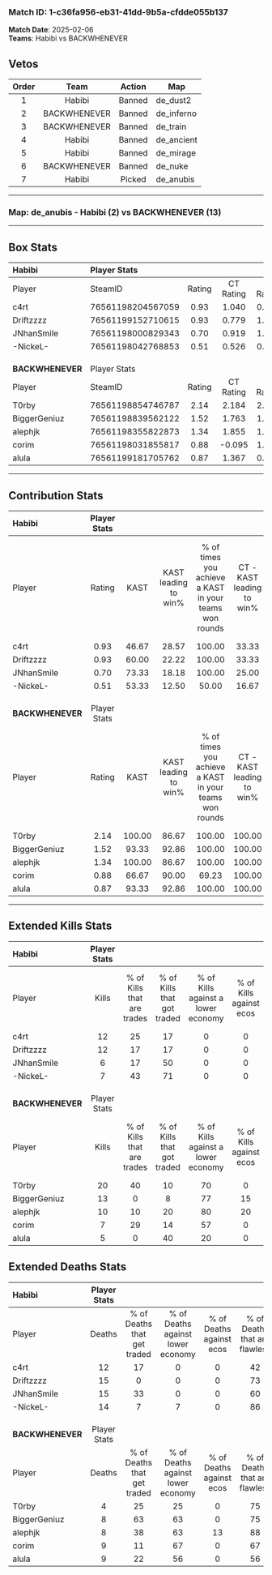 ### Match ID: 1-c36fa956-eb31-41dd-9b5a-cfdde055b137  
**Match Date**: 2025-02-06  
**Teams**: Habibi vs BACKWHENEVER  

## Vetos  

| Order | Team | Action | Map |
| :---: | :--: | :----: | --- |
| 1 | Habibi | Banned | de_dust2 |
| 2 | BACKWHENEVER | Banned | de_inferno |
| 3 | BACKWHENEVER | Banned | de_train |
| 4 | Habibi | Banned | de_ancient |
| 5 | Habibi | Banned | de_mirage |
| 6 | BACKWHENEVER | Banned | de_nuke |
| 7 | Habibi | Picked | de_anubis |

---  

### **Map**: de_anubis - Habibi (2) vs BACKWHENEVER (13)  
---  

## Box Stats  

| **Habibi**       | Player Stats      |        |           |          |        |       |       |         |        |      |     |
| :- | :- | :-: | :-: | :-: | :-: | :-: | :-: | :-: | :-: | :-: | :-: |
| Player           | SteamID           | Rating | CT Rating | T Rating |  KAST  |  ADR  | Kills | Assists | Deaths | K/D  | HS% |
| c4rt             | 76561198204567059 |  0.93  |   1.040   |  0.856   | 46.67  | 78.7  |  12   |    2    |   12   | 1.00 | 50  |
| Driftzzzz        | 76561199152710615 |  0.93  |   0.779   |  1.511   | 60.00  | 81.4  |  12   |    1    |   15   | 0.80 | 33  |
| JNhanSmile       | 76561198000829343 |  0.70  |   0.919   |  1.309   | 73.33  | 78.9  |   6   |    6    |   15   | 0.40 | 50  |
| -NickeL-         | 76561198042768853 |  0.51  |   0.526   |  0.709   | 53.33  | 44.9  |   7   |    2    |   14   | 0.50 | 57  |
|                  |                   |        |           |          |        |       |       |         |        |      |     |
|                  |                   |        |           |          |        |       |       |         |        |      |     |
|                  |                   |        |           |          |        |       |       |         |        |      |     |
| **BACKWHENEVER** | Player Stats      |        |           |          |        |       |       |         |        |      |     |
| Player           | SteamID           | Rating | CT Rating | T Rating |  KAST  |  ADR  | Kills | Assists | Deaths | K/D  | HS% |
| T0rby            | 76561198854746787 |  2.14  |   2.184   |  2.183   | 100.00 | 104.6 |  20   |    0    |   4    | 5.00 | 40  |
| BiggerGeniuz     | 76561198839562122 |  1.52  |   1.763   |  1.687   | 93.33  | 88.7  |  13   |    5    |   8    | 1.63 | 15  |
| alephjk          | 76561198355822873 |  1.34  |   1.855   |  1.345   | 100.00 | 73.4  |  10   |    3    |   8    | 1.25 | 50  |
| corim            | 76561198031855817 |  0.88  |  -0.095   |  1.173   | 66.67  | 70.5  |   7   |    4    |   9    | 0.78 | 57  |
| alula            | 76561199181705762 |  0.87  |   1.367   |  0.835   | 93.33  | 41.5  |   5   |    4    |   9    | 0.56 | 60  |
---  

## Contribution Stats  

| **Habibi**       | Player Stats |        |                      |                                                        |                           |                                                             |                          |                                                            |
| :- | :-: | :-: | :-: | :-: | :-: | :-: | :-: | :-: |
| Player           |    Rating    |  KAST  | KAST leading to win% | % of times you achieve a KAST in your teams won rounds | CT - KAST leading to win% | CT - % of times you achieve a KAST in your teams won rounds | T - KAST leading to win% | T - % of times you achieve a KAST in your teams won rounds |
| c4rt             |     0.93     | 46.67  |        28.57         |                         100.00                         |           33.33           |                           100.00                            |           0.00           |                            0.00                            |
| Driftzzzz        |     0.93     | 60.00  |        22.22         |                         100.00                         |           33.33           |                           100.00                            |           0.00           |                            0.00                            |
| JNhanSmile       |     0.70     | 73.33  |        18.18         |                         100.00                         |           25.00           |                           100.00                            |           0.00           |                            0.00                            |
| -NickeL-         |     0.51     | 53.33  |        12.50         |                         50.00                          |           16.67           |                            50.00                            |           0.00           |                            0.00                            |
|                  |              |        |                      |                                                        |                           |                                                             |                          |                                                            |
|                  |              |        |                      |                                                        |                           |                                                             |                          |                                                            |
|                  |              |        |                      |                                                        |                           |                                                             |                          |                                                            |
| **BACKWHENEVER** | Player Stats |        |                      |                                                        |                           |                                                             |                          |                                                            |
| Player           |    Rating    |  KAST  | KAST leading to win% | % of times you achieve a KAST in your teams won rounds | CT - KAST leading to win% | CT - % of times you achieve a KAST in your teams won rounds | T - KAST leading to win% | T - % of times you achieve a KAST in your teams won rounds |
| T0rby            |     2.14     | 100.00 |        86.67         |                         100.00                         |          100.00           |                           100.00                            |          83.33           |                           100.00                           |
| BiggerGeniuz     |     1.52     | 93.33  |        92.86         |                         100.00                         |          100.00           |                           100.00                            |          90.91           |                           100.00                           |
| alephjk          |     1.34     | 100.00 |        86.67         |                         100.00                         |          100.00           |                           100.00                            |          83.33           |                           100.00                           |
| corim            |     0.88     | 66.67  |        90.00         |                         69.23                          |          100.00           |                            33.33                            |          88.89           |                           80.00                            |
| alula            |     0.87     | 93.33  |        92.86         |                         100.00                         |          100.00           |                           100.00                            |          90.91           |                           100.00                           |
---  

## Extended Kills Stats  

| **Habibi**       | Player Stats |                            |                            |                                    |                         |                              |                                 |                                       |                    |           |
| :- | :-: | :-: | :-: | :-: | :-: | :-: | :-: | :-: | :-: | :-: |
| Player           |    Kills     | % of Kills that are trades | % of Kills that got traded | % of Kills against a lower economy | % of Kills against ecos | % of Kills that are flawless | % of Kills that are close duels | % of Kills that are assisted by flash | Pistol Round Kills | AWP Kills |
| c4rt             |      12      |             25             |             17             |                 0                  |            0            |              75              |                0                |                   0                   |         1          |     0     |
| Driftzzzz        |      12      |             17             |             17             |                 0                  |            0            |              75              |               17                |                   0                   |         1          |     5     |
| JNhanSmile       |      6       |             17             |             50             |                 0                  |            0            |              83              |               17                |                   0                   |         1          |     0     |
| -NickeL-         |      7       |             43             |             71             |                 0                  |            0            |              71              |               14                |                   0                   |         1          |     0     |
|                  |              |                            |                            |                                    |                         |                              |                                 |                                       |                    |           |
|                  |              |                            |                            |                                    |                         |                              |                                 |                                       |                    |           |
|                  |              |                            |                            |                                    |                         |                              |                                 |                                       |                    |           |
| **BACKWHENEVER** | Player Stats |                            |                            |                                    |                         |                              |                                 |                                       |                    |           |
| Player           |    Kills     | % of Kills that are trades | % of Kills that got traded | % of Kills against a lower economy | % of Kills against ecos | % of Kills that are flawless | % of Kills that are close duels | % of Kills that are assisted by flash | Pistol Round Kills | AWP Kills |
| T0rby            |      20      |             40             |             10             |                 70                 |            0            |              75              |                5                |                   0                   |         1          |     0     |
| BiggerGeniuz     |      13      |             0              |             8              |                 77                 |           15            |              77              |                8                |                   0                   |         1          |     8     |
| alephjk          |      10      |             10             |             20             |                 80                 |           20            |              50              |               20                |                   0                   |         0          |     0     |
| corim            |      7       |             29             |             14             |                 57                 |            0            |              57              |                0                |                   0                   |         3          |     0     |
| alula            |      5       |             0              |             40             |                 20                 |            0            |              40              |               20                |                   0                   |         3          |     0     |
## Extended Deaths Stats  

| **Habibi**       | Player Stats |                             |                                   |                          |                               |                            |                           |               |
| :- | :-: | :-: | :-: | :-: | :-: | :-: | :-: | :-: |
| Player           |    Deaths    | % of Deaths that get traded | % of Deaths against lower economy | % of Deaths against ecos | % of Deaths that are flawless | % of Deaths that are close | % of Deaths while blinded | Deaths to AWP |
| c4rt             |      12      |             17              |                 0                 |            0             |              42               |             8              |             0             |       2       |
| Driftzzzz        |      15      |              0              |                 0                 |            0             |              73               |             0              |             0             |       3       |
| JNhanSmile       |      15      |             33              |                 0                 |            0             |              60               |             20             |             0             |       2       |
| -NickeL-         |      14      |              7              |                 7                 |            0             |              86               |             7              |             0             |       1       |
|                  |              |                             |                                   |                          |                               |                            |                           |               |
|                  |              |                             |                                   |                          |                               |                            |                           |               |
|                  |              |                             |                                   |                          |                               |                            |                           |               |
| **BACKWHENEVER** | Player Stats |                             |                                   |                          |                               |                            |                           |               |
| Player           |    Deaths    | % of Deaths that get traded | % of Deaths against lower economy | % of Deaths against ecos | % of Deaths that are flawless | % of Deaths that are close | % of Deaths while blinded | Deaths to AWP |
| T0rby            |      4       |             25              |                25                 |            0             |              75               |             0              |             0             |       0       |
| BiggerGeniuz     |      8       |             63              |                63                 |            0             |              75               |             13             |             0             |       0       |
| alephjk          |      8       |             38              |                63                 |            13            |              88               |             13             |             0             |       3       |
| corim            |      9       |             11              |                67                 |            0             |              67               |             22             |             0             |       1       |
| alula            |      9       |             22              |                56                 |            0             |              56               |             0              |             0             |       1       |
